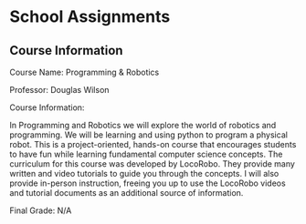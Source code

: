 # School Assignments

Course Information
----

Course Name: Programming & Robotics

Professor: Douglas Wilson

Course Information: 

In Programming and Robotics we will explore the world of robotics and programming. We will be learning and using python to program a physical robot.  This is a project-oriented, hands-on course that encourages students to have fun while learning fundamental computer science concepts. The curriculum for this course was developed by LocoRobo.  They provide many written and video tutorials to guide you through the concepts.  I will also provide in-person instruction, freeing you up to use the LocoRobo videos and tutorial documents as an additional source of information.

Final Grade: N/A
